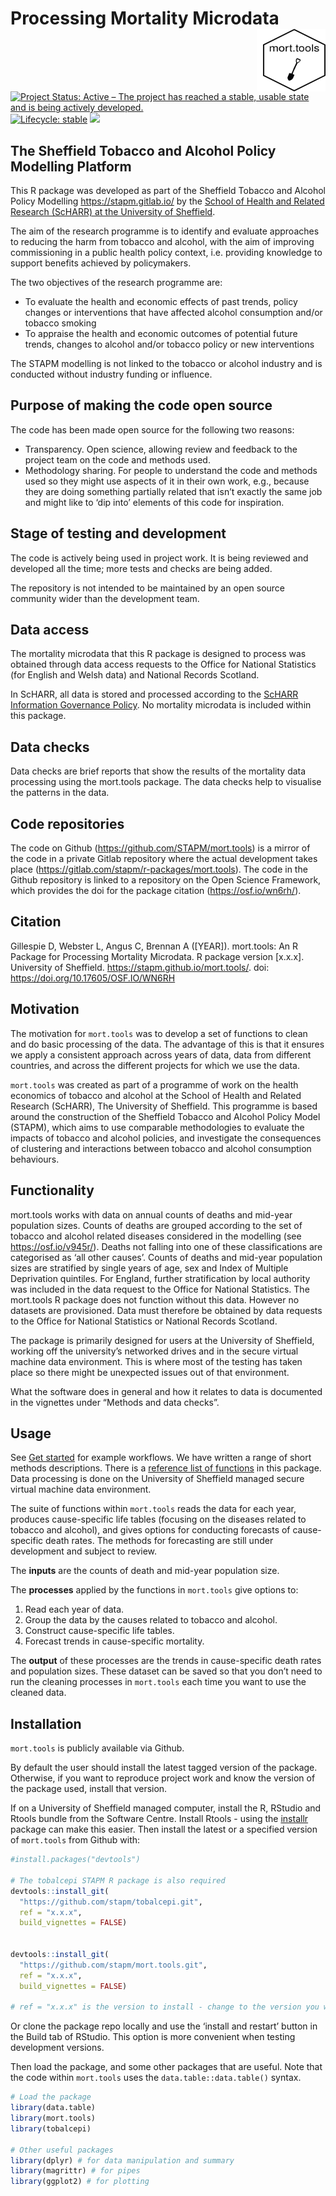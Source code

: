 
<!-- README.md is generated from README.Rmd. Please edit that file -->

# Processing Mortality Microdata<img src="logo.png" align="right" style="padding-left:10px;background-color:white;" width="100" height="100" />

<!-- badges: start -->

[![Project Status: Active – The project has reached a stable, usable
state and is being actively
developed.](https://www.repostatus.org/badges/latest/active.svg)](https://www.repostatus.org/#active)
[![Lifecycle:
stable](https://img.shields.io/badge/lifecycle-stable-brightgreen.svg)](https://www.tidyverse.org/lifecycle/#stable)
[![](https://img.shields.io/badge/doi-10.17605/OSF.IO/WN6RH-green.svg)](https://doi.org/10.17605/OSF.IO/WN6RH)

<!-- badges: end -->

## The Sheffield Tobacco and Alcohol Policy Modelling Platform

This R package was developed as part of the Sheffield Tobacco and
Alcohol Policy Modelling <https://stapm.gitlab.io/> by the [School of
Health and Related Research (ScHARR) at the University of
Sheffield](https://www.sheffield.ac.uk/scharr).

The aim of the research programme is to identify and evaluate approaches
to reducing the harm from tobacco and alcohol, with the aim of improving
commissioning in a public health policy context, i.e. providing
knowledge to support benefits achieved by policymakers.

The two objectives of the research programme are:

- To evaluate the health and economic effects of past trends, policy
  changes or interventions that have affected alcohol consumption and/or
  tobacco smoking
- To appraise the health and economic outcomes of potential future
  trends, changes to alcohol and/or tobacco policy or new interventions

The STAPM modelling is not linked to the tobacco or alcohol industry and
is conducted without industry funding or influence.

## Purpose of making the code open source

The code has been made open source for the following two reasons:

- Transparency. Open science, allowing review and feedback to the
  project team on the code and methods used.
- Methodology sharing. For people to understand the code and methods
  used so they might use aspects of it in their own work, e.g., because
  they are doing something partially related that isn’t exactly the same
  job and might like to ‘dip into’ elements of this code for
  inspiration.

## Stage of testing and development

The code is actively being used in project work. It is being reviewed
and developed all the time; more tests and checks are being added.

The repository is not intended to be maintained by an open source
community wider than the development team.

## Data access

The mortality microdata that this R package is designed to process was
obtained through data access requests to the Office for National
Statistics (for English and Welsh data) and National Records Scotland.

In ScHARR, all data is stored and processed according to the [ScHARR
Information Governance
Policy](https://www.sheffield.ac.uk/scharr/research/igov/policy00). No
mortality microdata is included within this package.

## Data checks

Data checks are brief reports that show the results of the mortality
data processing using the mort.tools package. The data checks help to
visualise the patterns in the data.

## Code repositories

The code on Github (<https://github.com/STAPM/mort.tools>) is a mirror
of the code in a private Gitlab repository where the actual development
takes place (<https://gitlab.com/stapm/r-packages/mort.tools>). The code
in the Github repository is linked to a repository on the Open Science
Framework, which provides the doi for the package citation
(<https://osf.io/wn6rh/>).

## Citation

Gillespie D, Webster L, Angus C, Brennan A (\[YEAR\]). mort.tools: An R
Package for Processing Mortality Microdata. R package version \[x.x.x\].
University of Sheffield. <https://stapm.github.io/mort.tools/>. doi:
<https://doi.org/10.17605/OSF.IO/WN6RH>

## Motivation

The motivation for `mort.tools` was to develop a set of functions to
clean and do basic processing of the data. The advantage of this is that
it ensures we apply a consistent approach across years of data, data
from different countries, and across the different projects for which we
use the data.

`mort.tools` was created as part of a programme of work on the health
economics of tobacco and alcohol at the School of Health and Related
Research (ScHARR), The University of Sheffield. This programme is based
around the construction of the Sheffield Tobacco and Alcohol Policy
Model (STAPM), which aims to use comparable methodologies to evaluate
the impacts of tobacco and alcohol policies, and investigate the
consequences of clustering and interactions between tobacco and alcohol
consumption behaviours.

## Functionality

mort.tools works with data on annual counts of deaths and mid-year
population sizes. Counts of deaths are grouped according to the set of
tobacco and alcohol related diseases considered in the modelling (see
<https://osf.io/v945r/>). Deaths not falling into one of these
classifications are categorised as ‘all other causes’. Counts of deaths
and mid-year population sizes are stratified by single years of age, sex
and Index of Multiple Deprivation quintiles. For England, further
stratification by local authority was included in the data request to
the Office for National Statistics. The mort.tools R package does not
function without this data. However no datasets are provisioned. Data
must therefore be obtained by data requests to the Office for National
Statistics or National Records Scotland.

The package is primarily designed for users at the University of
Sheffield, working off the university’s networked drives and in the
secure virtual machine data environment. This is where most of the
testing has taken place so there might be unexpected issues out of that
environment.

What the software does in general and how it relates to data is
documented in the vignettes under “Methods and data checks”.

## Usage

See [Get started](mort-tools.html) for example workflows. We have
written a range of short methods descriptions. There is a [reference
list of
functions](https://stapm.gitlab.io/r-packages/mort.tools/reference/index.html)
in this package. Data processing is done on the University of Sheffield
managed secure virtual machine data environment.

The suite of functions within `mort.tools` reads the data for each year,
produces cause-specific life tables (focusing on the diseases related to
tobacco and alcohol), and gives options for conducting forecasts of
cause-specific death rates. The methods for forecasting are still under
development and subject to review.

The **inputs** are the counts of death and mid-year population size.

The **processes** applied by the functions in `mort.tools` give options
to:

1.  Read each year of data.  
2.  Group the data by the causes related to tobacco and alcohol.  
3.  Construct cause-specific life tables.  
4.  Forecast trends in cause-specific mortality.

The **output** of these processes are the trends in cause-specific death
rates and population sizes. These dataset can be saved so that you don’t
need to run the cleaning processes in `mort.tools` each time you want to
use the cleaned data.

## Installation

`mort.tools` is publicly available via Github.

By default the user should install the latest tagged version of the
package. Otherwise, if you want to reproduce project work and know the
version of the package used, install that version.

If on a University of Sheffield managed computer, install the R, RStudio
and Rtools bundle from the Software Centre. Install Rtools - using the
[installr](https://cran.r-project.org/web/packages/installr/index.html)
package can make this easier. Then install the latest or a specified
version of `mort.tools` from Github with:

``` r
#install.packages("devtools")

# The tobalcepi STAPM R package is also required
devtools::install_git(
  "https://github.com/stapm/tobalcepi.git", 
  ref = "x.x.x",
  build_vignettes = FALSE)


devtools::install_git(
  "https://github.com/stapm/mort.tools.git", 
  ref = "x.x.x",
  build_vignettes = FALSE)

# ref = "x.x.x" is the version to install - change to the version you want e.g. "1.2.3"
```

Or clone the package repo locally and use the ‘install and restart’
button in the Build tab of RStudio. This option is more convenient when
testing development versions.

Then load the package, and some other packages that are useful. Note
that the code within `mort.tools` uses the `data.table::data.table()`
syntax.

``` r
# Load the package
library(data.table)
library(mort.tools)
library(tobalcepi)

# Other useful packages
library(dplyr) # for data manipulation and summary
library(magrittr) # for pipes
library(ggplot2) # for plotting
```
